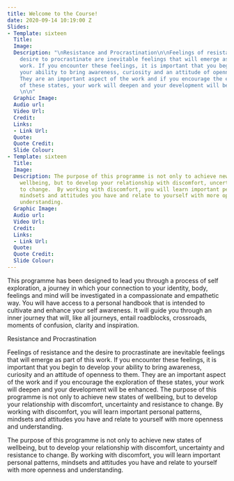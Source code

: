 ```yaml
---
title: Welcome to the Course!
date: 2020-09-14 10:19:00 Z
Slides:
- Template: sixteen
  Title: 
  Image: 
  Description: "\nResistance and Procrastination\n\nFeelings of resistance and the
    desire to procrastinate are inevitable feelings that will emerge as part of this
    work. If you encounter these feelings, it is important that you begin to develop
    your ability to bring awareness, curiosity and an attitude of openness to them.
    They are an important aspect of the work and if you encourage the exploration
    of these states, your work will deepen and your development will be enhanced.
    \n\n"
  Graphic Image: 
  Audio url: 
  Video Url: 
  Credit: 
  Links:
  - Link Url: 
  Quote: 
  Quote Credit: 
  Slide Colour: 
- Template: sixteen
  Title: 
  Image: 
  Description: The purpose of this programme is not only to achieve new states of
    wellbeing, but to develop your relationship with discomfort, uncertainty and resistance
    to change.  By working with discomfort, you will learn important personal patterns,
    mindsets and attitudes you have and relate to yourself with more openness and
    understanding.
  Graphic Image: 
  Audio url: 
  Video Url: 
  Credit: 
  Links:
  - Link Url: 
  Quote: 
  Quote Credit: 
  Slide Colour: 
---
```


This programme has been designed to lead you through a process of self exploration, a journey in which your connection to your identity, body, feelings and mind will be investigated in a compassionate and empathetic way. You will have access to a personal handbook that is intended to cultivate and enhance your self awareness. It will guide you through an inner journey that will, like all journeys, entail roadblocks, crossroads, moments of confusion, clarity and inspiration.


Resistance and Procrastination

Feelings of resistance and the desire to procrastinate are inevitable feelings that will emerge as part of this work. If you encounter these feelings, it is important that you begin to develop your ability to bring awareness, curiosity and an attitude of openness to them. They are an important aspect of the work and if you encourage the exploration of these states, your work will deepen and your development will be enhanced. The purpose of this programme is not only to achieve new states of wellbeing, but to develop your relationship with discomfort, uncertainty and resistance to change.  By working with discomfort, you will learn important personal patterns, mindsets and attitudes you have and relate to yourself with more openness and understanding. 

The purpose of this programme is not only to achieve new states of wellbeing, but to develop your relationship with discomfort, uncertainty and resistance to change.  By working with discomfort, you will learn important personal patterns, mindsets and attitudes you have and relate to yourself with more openness and understanding.


